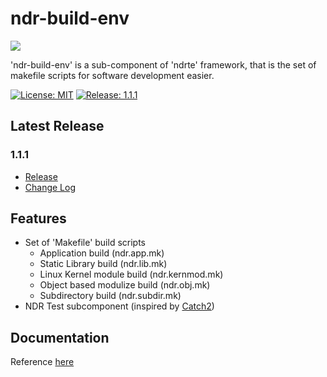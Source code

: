 # ndr-build-env

<img src="https://avatars3.githubusercontent.com/u/19686401" align="center" />

'ndr-build-env' is a sub-component of 'ndrte' framework, that is the set of makefile scripts for software development easier.

[![License: MIT](https://img.shields.io/badge/License-MPL--2.0-green.svg)](https://opensource.org/licenses/MPL-2.0)
[![Release: 1.1.1](https://img.shields.io/badge/release-v1.1.1-blue.svg)](https://github.com/openndr/ndr-build-env/releases/tag/v1.1.1)

## Latest Release
### 1.1.1
- [Release](https://github.com/openndr/ndr-build-env/releases/tag/v1.1.1)
- [Change Log](https://github.com/openndr/ndr-build-env/milestone/4)

## Features
* Set of 'Makefile' build scripts
    * Application build             (ndr.app.mk)
    * Static Library build          (ndr.lib.mk)
    * Linux Kernel module build     (ndr.kernmod.mk)
    * Object based modulize build   (ndr.obj.mk)
    * Subdirectory build            (ndr.subdir.mk)
* NDR Test subcomponent (inspired by [Catch2](https://github.com/catchorg/Catch2))

## Documentation
Reference [here](https://github.com/openndr/ndr-build-env/wiki)